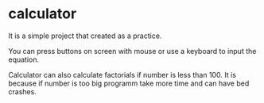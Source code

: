 # calculator
It is a simple project that created as a practice.

You can press buttons on screen with mouse or use a keyboard
to input the equation. 

Calculator can also calculate factorials if number is less than 100.
It is because if number is too big programm take more time and can have bed crashes.
